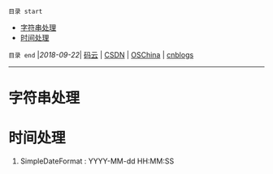 `目录 start`
 
- [字符串处理](#字符串处理)
- [时间处理](#时间处理)

`目录 end` |_2018-09-22_| [码云](https://gitee.com/gin9) | [CSDN](http://blog.csdn.net/kcp606) | [OSChina](https://my.oschina.net/kcp1104) | [cnblogs](http://www.cnblogs.com/kuangcp)
****************************************
# 字符串处理


# 时间处理
1. SimpleDateFormat : YYYY-MM-dd HH:MM:SS
